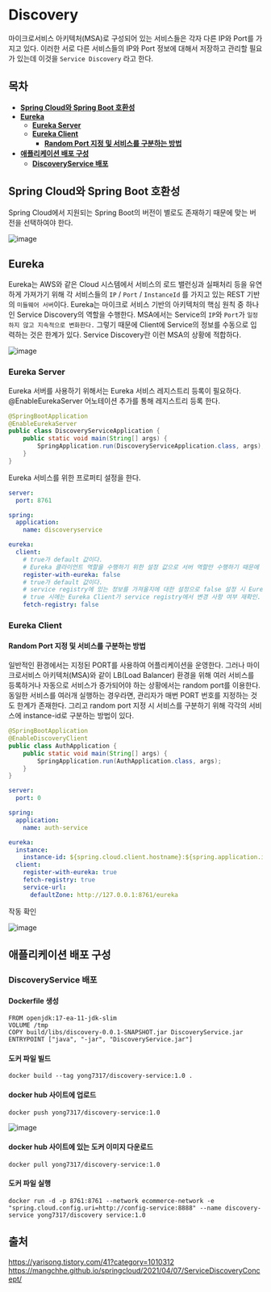 # Discovery
마이크로서비스 아키텍처(MSA)로 구성되어 있는 서비스들은 각자 다른 IP와 Port를 가지고 있다.
이러한 서로 다른 서비스들의 IP와 Port 정보에 대해서 저장하고 관리할 필요가 있는데 이것을 `Service Discovery` 라고 한다.

## 목차
* **[Spring Cloud와 Spring Boot 호환성](#Spring-Cloud와-Spring-Boot-호환성)**
* **[Eureka](#Eureka)**
    * **[Eureka Server](#Eureka-Server)**
    * **[Eureka Client](#Eureka-Client)**
        * **[Random Port 지정 및 서비스를 구분하는 방법](#Random-Port-지정-및-서비스를-구분하는-방법)**
* **[애플리케이션 배포 구성](#애플리케이션-배포-구성)**
    * **[DiscoveryService 배포](#DiscoveryService-배포)**

## Spring Cloud와 Spring Boot 호환성
Spring Cloud에서 지원되는 Spring Boot의 버전이 별로도 존재하기 때문에 맞는 버전을 선택하여야 한다.

![image](https://user-images.githubusercontent.com/31242766/192144213-2d0f764a-251d-41a3-8813-4ee0c76a6232.png)

## Eureka
Eureka는 AWS와 같은 Cloud 시스템에서 서비스의 로드 밸런싱과 실패처리 등을 유연하게 가져가기 위해 
각 서비스들의 `IP` / `Port` / `InstanceId` 를 가지고 있는 REST 기반의 `미들웨어 서버`이다.
Eureka는 마이크로 서비스 기반의 아키텍처의 핵심 원칙 중 하나인 Service Discovery의 역할을 수행한다. 
MSA에서는 Service의 `IP`와 `Port`가 `일정하지 않고 지속적으로 변화한다.` 그렇기 때문에 Client에 Service의 정보를 수동으로 입력하는 것은 한계가 있다. 
Service Discovery란 이런 MSA의 상황에 적합하다.

![image](https://user-images.githubusercontent.com/31242766/192144074-44a5fe86-deb2-4891-b3f2-c8ea107f9e3b.png)


### Eureka Server
Eureka 서버를 사용하기 위해서는 Eureka 서비스 레지스트리 등록이 필요하다. @EnableEurekaServer 어노테이션 추가를 통해 레지스트리 등록 한다. 
```java
@SpringBootApplication
@EnableEurekaServer
public class DiscoveryServiceApplication {
    public static void main(String[] args) {
        SpringApplication.run(DiscoveryServiceApplication.class, args);
    }
}
```
Eureka 서비스를 위한 프로퍼티 설정을 한다.
```yml
server:
  port: 8761

spring:
  application:
    name: discoveryservice

eureka:
  client:
    # true가 default 값이다.
    # Eureka 클라이언트 역할을 수행하기 위한 설정 값으로 서버 역할만 수행하기 때문에 false로 설정한다.
    register-with-eureka: false 
    # true가 default 값이다. 
    # service registry에 있는 정보를 가져올지에 대한 설정으로 false 설정 시 Eureka server를 호출하지 않게 된다. 
    # true 시에는 Eureka Client가 service registry에서 변경 사항 여부 재확인.
    fetch-registry: false 
```

### Eureka Client
#### Random Port 지정 및 서비스를 구분하는 방법
일반적인 환경에서는 지정된 PORT를 사용하여 어플리케이션을 운영한다. 
그러나 마이크로서비스 아키텍처(MSA)와 같이 LB(Load Balancer) 환경을 위해 여러 서비스를 등록하거나 자동으로 서비스가 증가되어야 하는 상황에서는 random port를 이용한다.
동일한 서비스를 여러개 실행하는 경우라면, 관리자가 매번 PORT 번호를 지정하는 것도 한계가 존재한다. 
그리고 random port 지정 시 서비스를 구분하기 위해 각각의 서비스에 instance-id로 구분하는 방법이 있다.
```java
@SpringBootApplication
@EnableDiscoveryClient
public class AuthApplication {
    public static void main(String[] args) {
        SpringApplication.run(AuthApplication.class, args);
    }
}
```
```yml
server:
  port: 0

spring:
  application:
    name: auth-service

eureka:
  instance:
    instance-id: ${spring.cloud.client.hostname}:${spring.application.instance_id:${random.value}}
  client:
    register-with-eureka: true
    fetch-registry: true
    service-url:
      defaultZone: http://127.0.0.1:8761/eureka
```

작동 확인

![image](https://user-images.githubusercontent.com/31242766/192144599-7a8042be-db31-4acb-91be-d7844e256593.png)

## 애플리케이션 배포 구성
### DiscoveryService 배포
#### Dockerfile 생성
```docker
FROM openjdk:17-ea-11-jdk-slim
VOLUME /tmp
COPY build/libs/discovery-0.0.1-SNAPSHOT.jar DiscoveryService.jar
ENTRYPOINT ["java", "-jar", "DiscoveryService.jar"]
```
#### 도커 파일 빌드
```docker
docker build --tag yong7317/discovery-service:1.0 .
```
#### docker hub 사이트에 업로드
```docker
docker push yong7317/discovery-service:1.0
```
![image](https://user-images.githubusercontent.com/31242766/205313378-287b8ebe-6b0f-4610-b968-9cab8d05f5f5.png)

#### docker hub 사이트에 있는 도커 이미지 다운로드
```docker
docker pull yong7317/discovery-service:1.0
```
#### 도커 파일 실행
```docker
docker run -d -p 8761:8761 --network ecommerce-network -e "spring.cloud.config.uri=http://config-service:8888" --name discovery-service yong7317/discovery service:1.0
```

## 출처
https://yarisong.tistory.com/41?category=1010312    
https://mangchhe.github.io/springcloud/2021/04/07/ServiceDiscoveryConcept/
